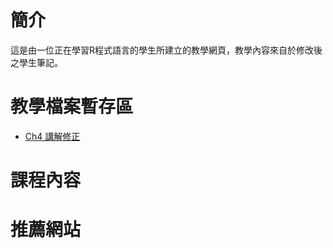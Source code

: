 # 簡介
這是由一位正在學習R程式語言的學生所建立的教學網頁，教學內容來自於修改後之學生筆記。

# 教學檔案暫存區

- [Ch4 講解修正](https://hank830214.github.io/r_prg_web/ch4_adjust)

# 課程內容

# 推薦網站
